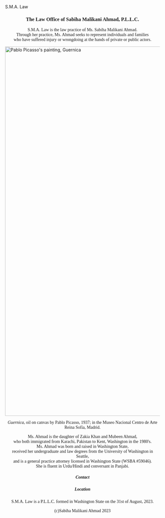 <html>
<body style="background-color:#fef9e7>
<pre>








<h1 align="center" style="font-family: Times New Roman">S.M.A. Law</h1>  
<h3 align="center" style="font-family: Times New Roman">The Law Office of Sabiha Malikani Ahmad, P.L.L.C.</h3>
<p align="center" style="font-family: Times New Roman">S.M.A. Law is the law practice of Ms. Sabiha Malikani Ahmad.<br>
  Through her practice, Ms. Ahmad seeks to represent individuals and families<br>
  who have suffered injury or wrongdoing at the hands of private or public actors.</p>





<img src="https://static3.museoreinasofia.es/sites/default/files/obras/DE00050_0.jpg" width="1200" alt="Pablo Picasso's painting, Guernica" class="center">

<p align="center" style="font-family: Times New Roman"><em>Guernica</em>, oil on canvas by Pablo Picasso, 1937; in the Museo Nacional Centro de Arte Reina Sofía, Madrid.</p>





<p align="center" style="font-family: Times New Roman">Ms. Ahmad is the daughter of Zakia Khan and Mubeen Ahmad, <br>
who both immigrated from Karachi, Pakistan to Kent, Washington in the 1980's. <br>
Ms. Ahmad was born and raised in Washington State, <br>
received her undergraduate and law degrees from the University of Washington in Seattle,<br>
and is a general practice attorney licensed in Washington State (WSBA #59046).<br>
She is fluent in Urdu/Hindi and conversant in Panjabi.  </p>





<h5 align="center" style="font-family: Times New Roman">Contact</h5>

<h5 align="center" style="font-family: Times New Roman">Location</h5>





<p align="center" style="font-family: Times New Roman">S.M.A. Law is a P.L.L.C. formed in Washington State on the 31st of August, 2023.</p>






<p align="center" style="font-family: Times New Roman">(c)Sabiha Malikani Ahmad 2023</p>

</pre>
</body>
</html>
